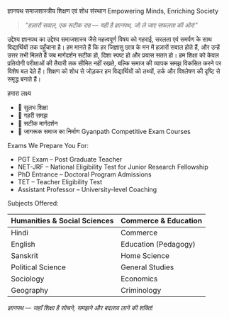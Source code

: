 ज्ञानपथ समाजशास्त्रीय शिक्षण एवं शोध संस्थान
Empowering Minds, Enriching Society
> _"हज़ारों सवाल, एक सटीक राह — यही है ज्ञानपथ, जो ले जाए सफलता की ओर!"_

उद्देश्य
ज्ञानपथ का उद्देश्य समाजशास्त्र जैसे महत्वपूर्ण विषय को गहराई, सरलता एवं समर्पण के साथ विद्यार्थियों तक पहुँचाना है। हम मानते हैं कि हर जिज्ञासु छात्र के मन में हज़ारों सवाल होते हैं, और उन्हें उत्तर तभी मिलते हैं जब मार्गदर्शन सटीक हो, दिशा स्पष्ट हो और प्रयास सतत हो। हम शिक्षा को केवल प्रतियोगी परीक्षाओं की तैयारी तक सीमित नहीं रखते, बल्कि समाज की व्यापक समझ विकसित करने पर विशेष बल देते हैं। शिक्षण को शोध से जोड़कर हम विद्यार्थियों को तथ्यों, तर्क और विश्लेषण की दृष्टि से समृद्ध बनाते हैं।

हमारा लक्ष्य

- 📘 सुलभ शिक्षा
- 🧠 गहरी समझ
- 🎯 सटीक मार्गदर्शन
- 🌱 जागरूक समाज का निर्माण
Gyanpath Competitive Exam Courses

Exams We Prepare You For:

- PGT Exam – Post Graduate Teacher  
- NET-JRF – National Eligibility Test for Junior Research Fellowship  
- PhD Entrance – Doctoral Program Admissions  
- TET – Teacher Eligibility Test  
- Assistant Professor – University-level Coaching  

Subjects Offered:

| Humanities & Social Sciences | Commerce & Education |
|-----------------------------|-----------------------|
| Hindi                       | Commerce              |
| English                     | Education (Pedagogy)  |
| Sanskrit                    | Home Science          |
| Political Science           | General Studies       |
| Sociology                   | Economics             |
| Geography                   | Criminology           |


_ज्ञानपथ — जहाँ शिक्षा है सोचने, समझने और बदलाव लाने की शक्ति!_

